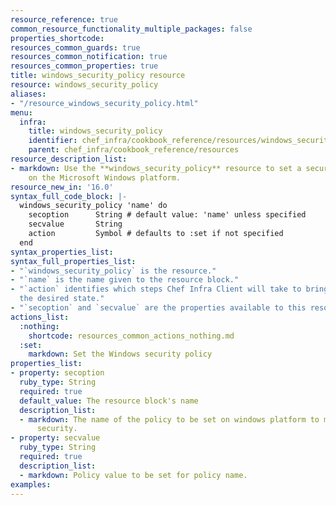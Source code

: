 ```yaml
---
resource_reference: true
common_resource_functionality_multiple_packages: false
properties_shortcode: 
resources_common_guards: true
resources_common_notification: true
resources_common_properties: true
title: windows_security_policy resource
resource: windows_security_policy
aliases:
- "/resource_windows_security_policy.html"
menu:
  infra:
    title: windows_security_policy
    identifier: chef_infra/cookbook_reference/resources/windows_security_policy windows_security_policy
    parent: chef_infra/cookbook_reference/resources
resource_description_list:
- markdown: Use the **windows_security_policy** resource to set a security policy
    on the Microsoft Windows platform.
resource_new_in: '16.0'
syntax_full_code_block: |-
  windows_security_policy 'name' do
    secoption      String # default value: 'name' unless specified
    secvalue       String
    action         Symbol # defaults to :set if not specified
  end
syntax_properties_list:
syntax_full_properties_list:
- "`windows_security_policy` is the resource."
- "`name` is the name given to the resource block."
- "`action` identifies which steps Chef Infra Client will take to bring the node into
  the desired state."
- "`secoption` and `secvalue` are the properties available to this resource."
actions_list:
  :nothing:
    shortcode: resources_common_actions_nothing.md
  :set:
    markdown: Set the Windows security policy
properties_list:
- property: secoption
  ruby_type: String
  required: true
  default_value: The resource block's name
  description_list:
  - markdown: The name of the policy to be set on windows platform to maintain its
      security.
- property: secvalue
  ruby_type: String
  required: true
  description_list:
  - markdown: Policy value to be set for policy name.
examples: 
---
```

